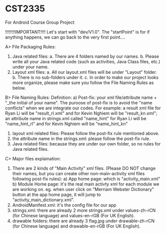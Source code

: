 # CST2335
For Android Course Group Project

!!!!!!!!IMPORTANT!!!! Let's start with "dev/V1.0". The "startPoint" is for if anything happens, we can go back to the very first point....

A> File Packaging Rules:
1. Java related files:
   a. There are 4 folders named by our names. 
   b. Please write all your Java related code (such as activities, Java Class files, etc.) under your name.
2. Layout xml files:
   a. All our layout.xml files will be under "Layout" folder. 
   b. There is no sub-folders under it. 
   c. In order to make our project looks more organize, please make sure you follow the File Naming Rules as below.

B> File Naming Rules:
Definition: 
a) Post-fix: your xml file/attribute name + "_the initial of your name". The puroose of post-fix is to avoid the "name conflicts" when we are integrate our codes.
   For example: a result xml file for Ryan Li will be "result_rl.xml" and for Kevin Nghiem will be "result_kn.xml";
                an attribute name in strings.xml called "name_hint" for Ryan Li will be "name_hint_rl" and for Kevin Nghiem will be "name_hint_kn"

1. layout xml related files: Please follow the post-fix rule mentioned above. 
2. the attribute name in the strings.xml: please follow the post-fix rule. 
2. Java related files: because they are under our own folder, so no rules for Java related files. 

C> Major files explaination:
1. There are 2 kinds of "Main Activity" xml files.
   (Please DO NOT change their names, but you can create other non-main-activity xml files following post-fix rules): 
      a) App home page: which is "activity_main.xml"
      b) Module Home page: 
         it's the real main activty xml for each module we are working on. 
         eg. when user click on "Merriam Webster Dictionary" button at the app home page, it will jump to "activity_main_dictionary.xml".
2. AndroidManifest.xml: it's the config file for our app
3. strings.xml: there are already 2 more strings.xml under values-zh-rCN (for Chinese language) and values-en-rGB (For UK English). 
4. drawable folders: there are already 3 flag.jpg under drawable-zh-rCN (for Chinese language) and drawable-en-rGB (For UK English). 
